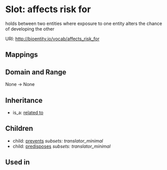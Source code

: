 # Slot: affects risk for


holds between two entities where exposure to one entity alters the chance of developing the other

URI: http://bioentity.io/vocab/affects_risk_for
## Mappings

## Domain and Range

None -> None
## Inheritance

 *  is_a: [related to](related_to.md)
## Children

 *  child: [prevents](prevents.md) *subsets: translator_minimal*
 *  child: [predisposes](predisposes.md) *subsets: translator_minimal*
## Used in

